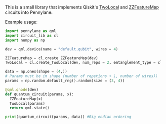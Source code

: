 This is a small library that implements Qiskit's [TwoLocal](https://docs.quantum.ibm.com/api/qiskit/qiskit.circuit.library.TwoLocal) and [ZZFeatureMap](https://docs.quantum.ibm.com/api/qiskit/qiskit.circuit.library.ZZFeatureMap) circuits into Pennylane.

Example usage:
```python
import pennylane as qml
import circuit_lib as cl
import numpy as np

dev = qml.device(name = "default.qubit", wires = 4)

ZZFeatureMap = cl.create_ZZFeatureMap(dev)
TwoLocal = cl.create_TwoLocal(dev, num_reps = 2, entanglement_type = cl.SCA)

data = np.ones(shape = (4,))
# Params must be in shape (number of repetions + 1, number of wires))
params = np.random.default_rng().random(size = (3, 4))

@qml.qnode(dev)
def quantum_circuit(params, x):
  ZZFeatureMap(x)
  TwoLocal(params)
  return qml.state()

print(quantum_circuit(params, data)) #Big endian ordering
```
